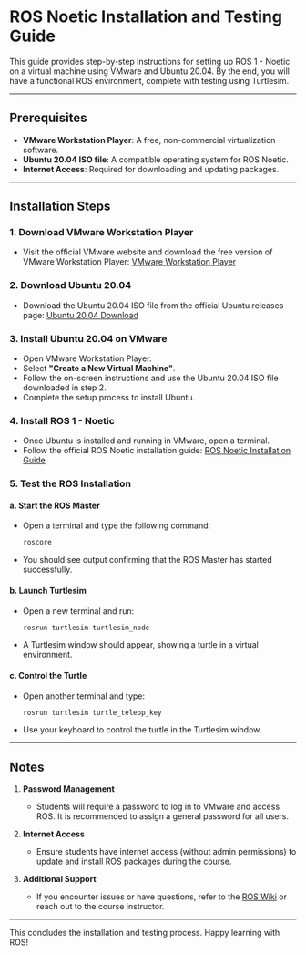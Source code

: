# ROS Noetic Installation and Testing Guide

This guide provides step-by-step instructions for setting up ROS 1 - Noetic on a virtual machine using VMware and Ubuntu 20.04. By the end, you will have a functional ROS environment, complete with testing using Turtlesim.

---

## Prerequisites
- **VMware Workstation Player**: A free, non-commercial virtualization software.
- **Ubuntu 20.04 ISO file**: A compatible operating system for ROS Noetic.
- **Internet Access**: Required for downloading and updating packages.

---

## Installation Steps

### 1. Download VMware Workstation Player
- Visit the official VMware website and download the free version of VMware Workstation Player:
  [VMware Workstation Player](https://www.vmware.com/au/products/workstation-player/workstation-player-evaluation.html)

### 2. Download Ubuntu 20.04
- Download the Ubuntu 20.04 ISO file from the official Ubuntu releases page:
  [Ubuntu 20.04 Download](https://releases.ubuntu.com/focal/)

### 3. Install Ubuntu 20.04 on VMware
- Open VMware Workstation Player.
- Select **"Create a New Virtual Machine"**.
- Follow the on-screen instructions and use the Ubuntu 20.04 ISO file downloaded in step 2.
- Complete the setup process to install Ubuntu.

### 4. Install ROS 1 - Noetic
- Once Ubuntu is installed and running in VMware, open a terminal.
- Follow the official ROS Noetic installation guide:
  [ROS Noetic Installation Guide](https://wiki.ros.org/noetic/Installation/Ubuntu)

### 5. Test the ROS Installation

#### a. Start the ROS Master
- Open a terminal and type the following command:
  ```bash
  roscore
  ```
- You should see output confirming that the ROS Master has started successfully.

#### b. Launch Turtlesim
- Open a new terminal and run:
  ```bash
  rosrun turtlesim turtlesim_node
  ```
- A Turtlesim window should appear, showing a turtle in a virtual environment.

#### c. Control the Turtle
- Open another terminal and type:
  ```bash
  rosrun turtlesim turtle_teleop_key
  ```
- Use your keyboard to control the turtle in the Turtlesim window.

---

## Notes

1. **Password Management**
   - Students will require a password to log in to VMware and access ROS. It is recommended to assign a general password for all users.

2. **Internet Access**
   - Ensure students have internet access (without admin permissions) to update and install ROS packages during the course.

3. **Additional Support**
   - If you encounter issues or have questions, refer to the [ROS Wiki](https://wiki.ros.org/) or reach out to the course instructor.

---

This concludes the installation and testing process. Happy learning with ROS!
